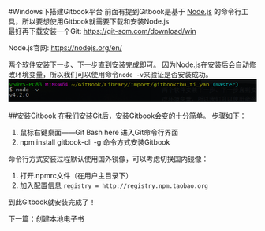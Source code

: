 #Windows下搭建Gitbook平台
前面有提到Gitbook是基于 [Node.js](http://baike.baidu.com/link?url=f2DHi9vPBXaoXa1RmFy_ZdgcDxhBwd8sYO0SOq2hQCSd21I5X5Gj3QE1O1kg7FzoUafL5Z2wY5h6yPijXLFVsa) 的命令行工具，所以要想使用Gitbook就需要下载和安装Node.js   
最好再下载安装一个Git: https://git-scm.com/download/win

Node.js官网: https://nodejs.org/en/

两个软件安装下一步、下一步直到安装完成即可。
因为Node.js在安装后会自动修改环境变量，所以我们可以使用命令`node -v`来验证是否安装成功。
![](/img/node.png)


##安装Gitbook
在我们安装Git后，安装Gitbook会变的十分简单。
步骤如下：
1. 鼠标右键桌面——Git Bash here 进入Git命令行界面
2. npm install gitbook-cli -g 命令方式安装Gitbook

命令行方式安装过程默认使用国外镜像，可以考虑切换国内镜像：   
1. 打开.npmrc文件（在用户主目录下）
2. 加入配置信息  `registry = http://registry.npm.taobao.org`

到此Gitbook就安装完成了！



下一篇：创建本地电子书
